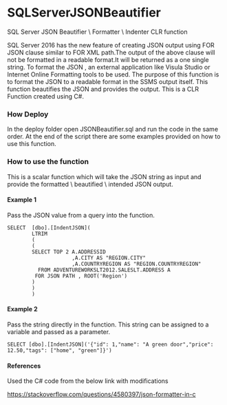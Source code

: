 # SQLServerJSONBeautifier
SQL Server JSON Beautifier \ Formatter  \ Indenter CLR function

SQL Server 2016 has the new feature of creating JSON output using FOR JSON clause similar to FOR XML path.The output of the above clause will not be formatted in a readable format.It will be returned as a one single string. To format the JSON , an external application like Visula Studio or Internet Online Formatting tools to be used. The purpose of this function is to format the JSON to a readable format in the SSMS output itself. This function beautifies the JSON and provides the output. This is a CLR Function created using C#.

### How Deploy

In the deploy folder open JSONBeautifier.sql and run the code in the same order. At the end of the script there are some examples provided on how to use this function.

### How to use the function

This is a scalar function which will take the JSON string as input and provide the formatted \ beautified \ intended JSON output.

#### Example 1

Pass the JSON value from a query into the function.

```
SELECT  [dbo].[IndentJSON](
		LTRIM
		(
		(
		SELECT TOP 2 A.ADDRESSID
					 ,A.CITY AS "REGION.CITY" 
					 ,A.COUNTRYREGION AS "REGION.COUNTRYREGION" 
		  FROM ADVENTUREWORKSLT2012.SALESLT.ADDRESS A
		 FOR JSON PATH , ROOT('Region')
		) 
		)
		)
```

#### Example 2

Pass the string directly in the function. This string can be assigned to a variable and passed as a parameter.

```
SELECT [dbo].[IndentJSON]('{"id": 1,"name": "A green door","price": 12.50,"tags": ["home", "green"]}')
```

#### References

Used the C# code from the below link with modifications

https://stackoverflow.com/questions/4580397/json-formatter-in-c
